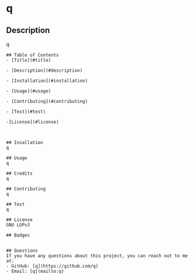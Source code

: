 
  # q
  
  
  
  ## Description 
  q

    ## Table of Contents
    - [Title](#title)

    - [Description](#description)

    - [Installation](#installation)

    - [Usage](#usage)

    - [Contributing](#contributing)

    - [Test](#test)

    -[License](#license)



    ## Insallation
    q

    ## Usage
    q

    ## Credits
    q

    ## Contributing
    q

    ## Test
    q

    ## License
    GNU LGPv3

    ## Badges
    

    ## Questions
    If you have any questions about this project, you can reach out to me at:
    - GitHub: [q](https://github.com/q)
    - Email: [q](mailto:q)
    